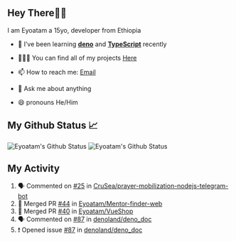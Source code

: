 ## Hey There👋🏽

I am Eyoatam a 15yo, developer from Ethiopia

- 🔭 I’ve been learning **[deno](https://github.com/denoland/deno)** and **[TypeScript](https://github.com/microsoft/TypeScript)** recently 

- 🧑🏽‍💻  You can find all of my projects [Here](https://github.com/Eyoatam?tab=repositories)

- 📫  How to reach me: [Email](mailto:eyoatamtamirat7@gmail.com)

- 💬 Ask me about anything

- 😄 pronouns He/Him

## My Github Status 📈 
<p> 
  <img src="https://github-readme-stats.vercel.app/api?username=Eyoatam&show_icons=true&theme=prussian" alt="Eyoatam's Github Status" />
  <img src="https://github-readme-stats.vercel.app/api/top-langs/?username=Eyoatam&layout=compact&theme=prussian" alt="Eyoatam's Github Status" />
</p>

## My Activity

<!--START_SECTION:activity-->
1. 🗣 Commented on [#25](https://github.com/CruSea/prayer-mobilization-nodejs-telegram-bot/issues/25) in [CruSea/prayer-mobilization-nodejs-telegram-bot](https://github.com/CruSea/prayer-mobilization-nodejs-telegram-bot)
2. 🎉 Merged PR [#44](https://github.com/Eyoatam/Mentor-finder-web/pull/44) in [Eyoatam/Mentor-finder-web](https://github.com/Eyoatam/Mentor-finder-web)
3. 🎉 Merged PR [#40](https://github.com/Eyoatam/VueShop/pull/40) in [Eyoatam/VueShop](https://github.com/Eyoatam/VueShop)
4. 🗣 Commented on [#87](https://github.com/denoland/deno_doc/issues/87) in [denoland/deno_doc](https://github.com/denoland/deno_doc)
5. ❗️ Opened issue [#87](https://github.com/denoland/deno_doc/issues/87) in [denoland/deno_doc](https://github.com/denoland/deno_doc)
<!--END_SECTION:activity-->
